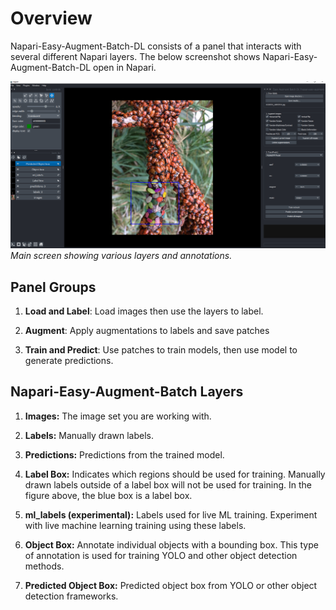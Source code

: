 # Overview

Napari-Easy-Augment-Batch-DL consists of a panel that interacts with several different Napari layers.  The below screenshot shows Napari-Easy-Augment-Batch-DL open in Napari.  

![Main Screen](images/main_screen_shot.png)
*Main screen showing various layers and annotations.*
## Panel Groups

 1. **Load and Label**: Load images then use the layers to label.

 2. **Augment**:  Apply augmentations to labels and save patches

 3. **Train and Predict**: Use patches to train models, then use model to generate predictions. 

## Napari-Easy-Augment-Batch Layers

 1. **Images:** The image set you are working with.

 2. **Labels:** Manually drawn labels.

 3. **Predictions:** Predictions from the trained model.

 4. **Label Box:** Indicates which regions should be used for training. Manually drawn labels outside of a label box will not be used for training. In the figure above, the blue box is a label box.

 5. **ml_labels (experimental):** Labels used for live ML training. Experiment with live machine learning training using these labels.

 6. **Object Box:** Annotate individual objects with a bounding box. This type of annotation is used for training YOLO and other object detection methods.

 7. **Predicted Object Box:** Predicted object box from YOLO or other object detection frameworks.
